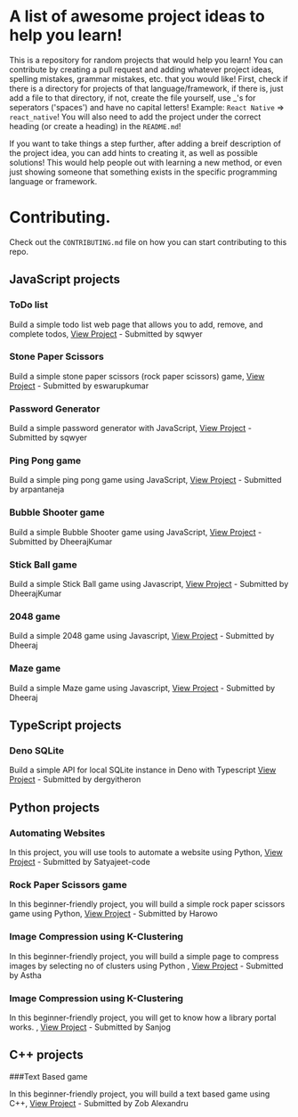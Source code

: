 # A list of awesome project ideas to help you learn!

This is a repository for random projects that would help you learn! You can contribute by creating a pull request and adding whatever project ideas, spelling mistakes, grammar mistakes, etc. that you would like! First, check if there is a directory for projects of that language/framework, if there is, just add a file to that directory, if not, create the file yourself, use \_'s for seperators ('spaces') and have no capital letters! Example: `React Native` => `react_native`! You will also need to add the project under the correct heading (or create a heading) in the `README.md`!

If you want to take things a step further, after adding a breif description of the project idea, you can add hints to creating it, as well as possible solutions! This would help people out with learning a new method, or even just showing someone that something exists in the specific programming language or framework.

# Contributing.

Check out the `CONTRIBUTING.md` file on how you can start contributing to this repo.

## JavaScript projects

### ToDo list

Build a simple todo list web page that allows you to add, remove, and complete todos, [View Project](https://github.com/sqwyer/projects/blob/main/javascript/TODO_LIST.md) - Submitted by sqwyer

### Stone Paper Scissors

Build a simple stone paper scissors (rock paper scissors) game, [View Project](https://github.com/sqwyer/projects/blob/main/javascript/STONE_PAPER_SCISSORS.md) - Submitted by eswarupkumar

### Password Generator

Build a simple password generator with JavaScript, [View Project](https://github.com/sqwyer/projects/blob/main/javascript/PASSWORD_GENERATOR.md) - Submitted by sqwyer

### Ping Pong game

Build a simple ping pong game using JavaScript, [View Project](https://github.com/sqwyer/projects/blob/main/javascript/PING_PONG_GAME.md) - Submitted by arpantaneja

### Bubble Shooter game

Build a simple Bubble Shooter game using JavaScript, [View Project](https://github.com/sqwyer/projects/blob/main/javascript/Bubble_Shooter.md) - Submitted by DheerajKumar

### Stick Ball game

Build a simple Stick Ball game using Javascript, [View Project](https://github.com/sqwyer/projects/blob/main/javascript/Stick_Ball.md) - Submitted by DheerajKumar

### 2048 game

Build a simple 2048 game using Javascript, [View Project](https://github.com/sqwyer/projects/blob/main/javascript/2048_Game.md) - Submitted by Dheeraj

### Maze game

Build a simple Maze game using Javascript, [View Project](https://github.com/sqwyer/projects/blob/main/javascript/Maze_Game.md) - Submitted by Dheeraj


## TypeScript projects

### Deno SQLite

Build a simple API for local SQLite instance in Deno with Typescript [View Project](https://github.com/sqwyer/projects/blob/main/typescript/SQLITE-SIMPLE-API.md) - Submitted by dergyitheron

## Python projects

### Automating Websites

In this project, you will use tools to automate a website using Python, [View Project](https://github.com/sqwyer/projects/blob/main/python/AUTOMATE_A_WEBSITE.md) - Submitted by Satyajeet-code

### Rock Paper Scissors game

In this beginner-friendly project, you will build a simple rock paper scissors game using Python, [View Project](https://github.com/sqwyer/projects/blob/main/python/ROCK_PAPER_SCISSORS.md) - Submitted by Harowo

### Image Compression using K-Clustering

In this beginner-friendly project, you will build a simple page to compress images by selecting no of clusters using Python , [View Project](https://github.com/sqwyer/projects/blob/main/python/Image_Compression.md) - Submitted by Astha

### Image Compression using K-Clustering

In this beginner-friendly project, you will get to know how a library portal works. , [View Project](https://github.com/sqwyer/projects/blob/main/python/lms_project_readme.md) - Submitted by Sanjog

## C++ projects

###Text Based game

In this beginner-friendly project, you will build a text based game using C++, [View Project](https://github.com/sqwyer/projects/blob/main/C++/TEXT_BASED_GAME.md) - Submitted by Zob Alexandru

